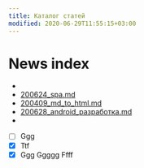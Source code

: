 ```yaml
---
title: Каталог статей
modified: 2020-06-29T11:55:15+03:00
---
```


# News index
* 
* [200624_spa.md](./200624_spa.md)
* [200409_md_to_html.md](./200409_md_to_html.md)
* [200628_android_разработка.md](200628_android_разработка.md)
* 


- [ ] Ggg
- [x] Ttf
- [x] Ggg
Ggggg
Ffff